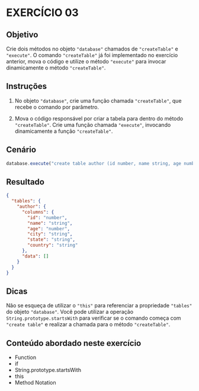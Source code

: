 # EXERCÍCIO 03

## Objetivo

Crie dois métodos no objeto `"database"` chamados de `"createTable"` e `"execute"`. O comando `"createTable"` já foi implementado no exercício anterior, mova o código e utilize o método `"execute"` para invocar dinamicamente o método `"createTable"`.

## Instruções

1. No objeto `"database"`, crie uma função chamada `"createTable"`, que recebe o comando por parâmetro.

2. Mova o código responsável por criar a tabela para dentro do método `"createTable"`.
Crie uma função chamada `"execute"`, invocando dinamicamente a função `"createTable"`.

## Cenário

```js
database.execute("create table author (id number, name string, age number, city string, state string, country string)");
```

## Resultado

```json
{
  "tables": {
    "author": {
      "columns": {
        "id": "number",
        "name": "string",
        "age": "number",
        "city": "string",
        "state": "string",
        "country": "string"
      },
      "data": []
    }
  }
}
```

## Dicas

Não se esqueça de utilizar o `"this"` para referenciar a propriedade `"tables"` do objeto `"database"`. Você pode utilizar a operação `String.prototype.startsWith` para verificar se o comando começa com `"create table"` e realizar a chamada para o método `"createTable"`.


## Conteúdo abordado neste exercício

- Function
- if
- String.prototype.startsWith
- this
- Method Notation